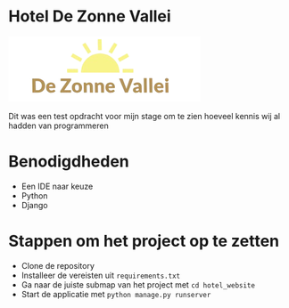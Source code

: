 # Hotel De Zonne Vallei
![Voorbeeldafbeelding](hotel_website/static/HotelApp/img/logo_variant_2.png)



Dit was een test opdracht voor mijn stage om te zien hoeveel kennis wij al hadden van programmeren

# Benodigdheden
* Een IDE naar keuze
* Python
* Django

# Stappen om het project op te zetten
* Clone de repository
* Installeer de vereisten uit ```requirements.txt```
* Ga naar de juiste submap van het project met ```cd hotel_website```
* Start de applicatie met ```python manage.py runserver```
